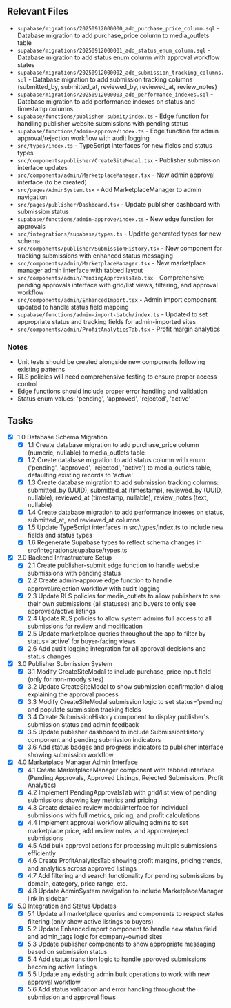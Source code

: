 
## Relevant Files

- `supabase/migrations/20250912000000_add_purchase_price_column.sql` - Database migration to add purchase_price column to media_outlets table
- `supabase/migrations/20250912000001_add_status_enum_column.sql` - Database migration to add status enum column with approval workflow states
- `supabase/migrations/20250912000002_add_submission_tracking_columns.sql` - Database migration to add submission tracking columns (submitted_by, submitted_at, reviewed_by, reviewed_at, review_notes)
- `supabase/migrations/20250912000003_add_performance_indexes.sql` - Database migration to add performance indexes on status and timestamp columns
- `supabase/functions/publisher-submit/index.ts` - Edge function for handling publisher website submissions with pending status
- `supabase/functions/admin-approve/index.ts` - Edge function for admin approval/rejection workflow with audit logging
- `src/types/index.ts` - TypeScript interfaces for new fields and status types
- `src/components/publisher/CreateSiteModal.tsx` - Publisher submission interface updates
- `src/components/admin/MarketplaceManager.tsx` - New admin approval interface (to be created)
- `src/pages/AdminSystem.tsx` - Add MarketplaceManager to admin navigation
- `src/pages/publisher/Dashboard.tsx` - Update publisher dashboard with submission status
- `supabase/functions/admin-approve/index.ts` - New edge function for approvals
- `src/integrations/supabase/types.ts` - Update generated types for new schema
- `src/components/publisher/SubmissionHistory.tsx` - New component for tracking submissions with enhanced status messaging
- `src/components/admin/MarketplaceManager.tsx` - New marketplace manager admin interface with tabbed layout
- `src/components/admin/PendingApprovalsTab.tsx` - Comprehensive pending approvals interface with grid/list views, filtering, and approval workflow
- `src/components/admin/EnhancedImport.tsx` - Admin import component updated to handle status field mapping
- `supabase/functions/admin-import-batch/index.ts` - Updated to set appropriate status and tracking fields for admin-imported sites
- `src/components/admin/ProfitAnalyticsTab.tsx` - Profit margin analytics

### Notes

- Unit tests should be created alongside new components following existing patterns
- RLS policies will need comprehensive testing to ensure proper access control
- Edge functions should include proper error handling and validation
- Status enum values: 'pending', 'approved', 'rejected', 'active'

## Tasks

- [x] 1.0 Database Schema Migration
  - [x] 1.1 Create database migration to add purchase_price column (numeric, nullable) to media_outlets table
  - [x] 1.2 Create database migration to add status column with enum ('pending', 'approved', 'rejected', 'active') to media_outlets table, defaulting existing records to 'active'
  - [x] 1.3 Create database migration to add submission tracking columns: submitted_by (UUID), submitted_at (timestamp), reviewed_by (UUID, nullable), reviewed_at (timestamp, nullable), review_notes (text, nullable)
  - [x] 1.4 Create database migration to add performance indexes on status, submitted_at, and reviewed_at columns
  - [x] 1.5 Update TypeScript interfaces in src/types/index.ts to include new fields and status types
  - [x] 1.6 Regenerate Supabase types to reflect schema changes in src/integrations/supabase/types.ts

- [x] 2.0 Backend Infrastructure Setup
  - [x] 2.1 Create publisher-submit edge function to handle website submissions with pending status
  - [x] 2.2 Create admin-approve edge function to handle approval/rejection workflow with audit logging
  - [x] 2.3 Update RLS policies for media_outlets to allow publishers to see their own submissions (all statuses) and buyers to only see approved/active listings
  - [x] 2.4 Update RLS policies to allow system admins full access to all submissions for review and modification
  - [x] 2.5 Update marketplace queries throughout the app to filter by status='active' for buyer-facing views
  - [x] 2.6 Add audit logging integration for all approval decisions and status changes

- [x] 3.0 Publisher Submission System
  - [x] 3.1 Modify CreateSiteModal to include purchase_price input field (only for non-moody sites)
  - [x] 3.2 Update CreateSiteModal to show submission confirmation dialog explaining the approval process
  - [x] 3.3 Modify CreateSiteModal submission logic to set status='pending' and populate submission tracking fields
  - [x] 3.4 Create SubmissionHistory component to display publisher's submission status and admin feedback
  - [x] 3.5 Update publisher dashboard to include SubmissionHistory component and pending submission indicators
  - [x] 3.6 Add status badges and progress indicators to publisher interface showing submission workflow

- [x] 4.0 Marketplace Manager Admin Interface
  - [x] 4.1 Create MarketplaceManager component with tabbed interface (Pending Approvals, Approved Listings, Rejected Submissions, Profit Analytics)
  - [x] 4.2 Implement PendingApprovalsTab with grid/list view of pending submissions showing key metrics and pricing
  - [x] 4.3 Create detailed review modal/interface for individual submissions with full metrics, pricing, and profit calculations
  - [x] 4.4 Implement approval workflow allowing admins to set marketplace price, add review notes, and approve/reject submissions
  - [x] 4.5 Add bulk approval actions for processing multiple submissions efficiently
  - [x] 4.6 Create ProfitAnalyticsTab showing profit margins, pricing trends, and analytics across approved listings
  - [x] 4.7 Add filtering and search functionality for pending submissions by domain, category, price range, etc.
  - [x] 4.8 Update AdminSystem navigation to include MarketplaceManager link in sidebar

- [x] 5.0 Integration and Status Updates
  - [x] 5.1 Update all marketplace queries and components to respect status filtering (only show active listings to buyers)
  - [x] 5.2 Update EnhancedImport component to handle new status field and admin_tags logic for company-owned sites
  - [x] 5.3 Update publisher components to show appropriate messaging based on submission status
  - [x] 5.4 Add status transition logic to handle approved submissions becoming active listings
  - [x] 5.5 Update any existing admin bulk operations to work with new approval workflow
  - [x] 5.6 Add status validation and error handling throughout the submission and approval flows
